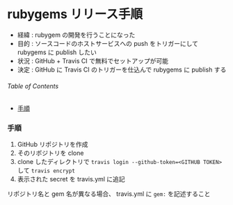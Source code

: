 # rubygems リリース手順

- 経緯 : rubygem の開発を行うことになった
- 目的 : ソースコードのホストサービスへの push をトリガーにして rubygems に publish したい
- 状況 : GitHub + Travis CI で無料でセットアップが可能
- 決定 : GitHub に Travis CI のトリガーを仕込んで rubygems に publish する


###### Table of Contents

- [手順](#user-content-手順)


### 手順

1. GitHub リポジトリを作成
1. そのリポジトリを clone
1. clone したディレクトリで `travis login --github-token=<GITHUB TOKEN>` して `travis encrypt`
1. 表示された secret を travis.yml に追記

リポジトリ名と gem 名が異なる場合、 travis.yml に `gem:` を記述すること
